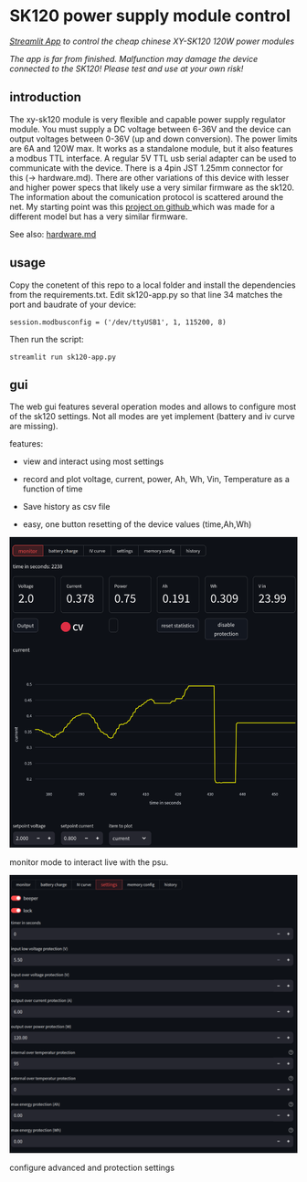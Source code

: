 # SK120 power supply module control

*[Streamlit App](https://streamlit.io/) to control the cheap chinese XY-SK120 120W power modules*

*The app is far from finished. Malfunction may damage the device connected to the SK120! Please test and use at your own risk!*

## introduction

The xy-sk120 module is very flexible and capable power supply regulator module. You must supply a DC voltage between 6-36V and the device can output voltages between 0-36V (up and down conversion). The power limits are 6A and 120W max.  It works as a standalone module, but it also features a modbus TTL interface. A regular 5V TTL usb serial adapter can be used to communicate with the device. There is a 4pin JST 1.25mm connector for this (-> hardware.md). There are other variations of this device with lesser and higher power specs that likely use a very similar firmware as the sk120. The information about the comunication protocol is scattered around the net. My starting point was this [project on github ](https://github.com/lambcutlet/DPS5005_pyGUI) which was made for a different model but has a very similar firmware.

See also:  [hardware.md](hardware.md)

## usage

Copy the conetent of this repo to a local folder and install the dependencies from the requirements.txt. Edit sk120-app.py so that line 34 matches the port and baudrate of your device:

```
session.modbusconfig = ('/dev/ttyUSB1', 1, 115200, 8)    
```

Then run the script:

```
streamlit run sk120-app.py
```

## gui

The web gui features several operation modes and allows to configure most of the sk120 settings. Not all modes are yet implement (battery and iv curve are missing). 

features:

- view and interact using most settings

- record and plot voltage, current, power, Ah, Wh, Vin, Temperature as a function of time

- Save history as csv file

- easy, one button resetting of the device values (time,Ah,Wh)

![main.png](media/90356b8242fcdfa3d36819bcddf2cff39486a473.png)

monitor mode to interact live with the psu. 

![](media/2025-02-19-15-56-53-image.png)

configure  advanced and protection settings
